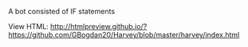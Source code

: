 A bot consisted of IF statements

View HTML:
http://htmlpreview.github.io/?https://github.com/GBogdan20/Harvey/blob/master/harvey/index.html
